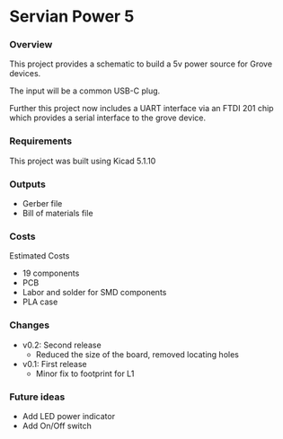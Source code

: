 # Servian Power 5

### Overview
This project provides a schematic to build a 5v power source for Grove devices.

The input will be a common USB-C plug.

Further this project now includes a UART interface via an FTDI 201 chip which provides a serial interface to the grove device.

### Requirements
This project was built using Kicad 5.1.10

### Outputs
- Gerber file
- Bill of materials file

### Costs
Estimated Costs
- 19 components
- PCB
- Labor and solder for SMD components
- PLA case

### Changes
- v0.2: Second release
  - Reduced the size of the board, removed locating holes
- v0.1: First release
  - Minor fix to footprint for L1

### Future ideas
- Add LED power indicator
- Add On/Off switch
